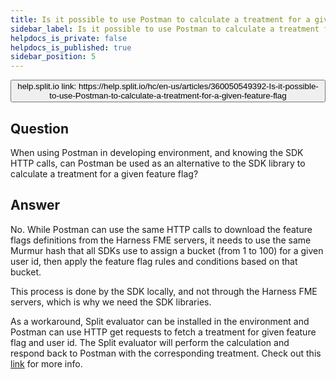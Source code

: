 ```yaml
---
title: Is it possible to use Postman to calculate a treatment for a given feature flag?
sidebar_label: Is it possible to use Postman to calculate a treatment for a given feature flag?
helpdocs_is_private: false
helpdocs_is_published: true
sidebar_position: 5
---
```


<p>
  <button style={{borderRadius:'8px', border:'1px', fontFamily:'Courier New', fontWeight:'800', textAlign:'left'}}> help.split.io link: https://help.split.io/hc/en-us/articles/360050549392-Is-it-possible-to-use-Postman-to-calculate-a-treatment-for-a-given-feature-flag </button>
</p>


## Question

When using Postman in developing environment, and knowing the SDK HTTP calls, can Postman be used as an alternative to the SDK library to calculate a treatment for a given feature flag?

## Answer

No. While Postman can use the same HTTP calls to download the feature flags definitions from the Harness FME servers, it needs to use the same Murmur hash that all SDKs use to assign a bucket (from 1 to 100) for a given user id, then apply the feature flag rules and conditions based on that bucket. 

This process is done by the SDK locally, and not through the Harness FME servers, which is why we need the SDK libraries.

As a workaround, Split evaluator can be installed in the environment and Postman can use HTTP get requests to fetch a treatment for given feature flag and user id. The Split evaluator will perform the calculation and respond back to Postman with the corresponding treatment. Check out this [link](https://help.split.io/hc/en-us/articles/360020037072-Split-evaluator) for more info.